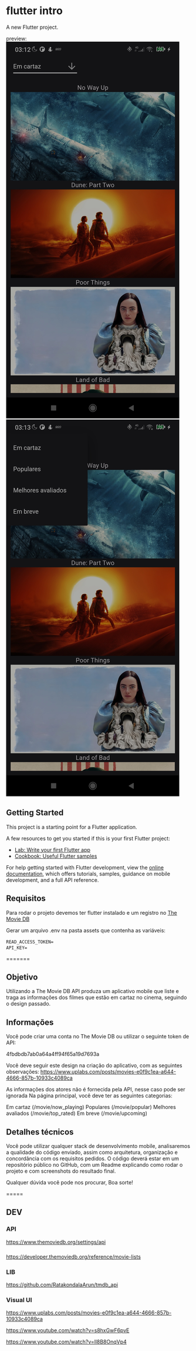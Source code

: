 # flutter intro

A new Flutter project.

preview:
<img src="docs/images/Screenshot_2024-03-04-03-12-49-326_com.example.mobile_project.jpg"/>
<img src="docs/images/Screenshot_2024-03-04-03-13-09-835_com.example.mobile_project.jpg"/>
## Getting Started

This project is a starting point for a Flutter application.

A few resources to get you started if this is your first Flutter project:

- [Lab: Write your first Flutter app](https://docs.flutter.dev/get-started/codelab)
- [Cookbook: Useful Flutter samples](https://docs.flutter.dev/cookbook)

For help getting started with Flutter development, view the
[online documentation](https://docs.flutter.dev/), which offers tutorials,
samples, guidance on mobile development, and a full API reference.

## Requisitos

Para rodar o projeto devemos ter flutter instalado e um registro no [The Movie DB ](https://www.themoviedb.org/)

Gerar um arquivo .env na pasta assets que contenha as variáveis:

```env
READ_ACCESS_TOKEN=
API_KEY=
```

=======

## Objetivo

Utilizando a The Movie DB API produza um aplicativo mobile que liste e traga as informações dos filmes que estão em cartaz no cinema, seguindo o design passado.

## Informações

Você pode criar uma conta no The Movie DB ou utilizar o seguinte token de API:

4fbdbdb7ab0a64a4ff94f65a19d7693a  

Você deve seguir este design na criação do aplicativo, com as seguintes observações:
https://www.uplabs.com/posts/movies-e0f9c1ea-a644-4666-857b-10933c4089ca

As informações dos atores não é fornecida pela API, nesse caso pode ser ignorada
Na página principal, você deve ter as seguintes categorias:

Em cartaz (/movie/now_playing)
Populares (/movie/popular)
Melhores avaliados (/movie/top_rated)
Em breve (/movie/upcoming)   

## Detalhes técnicos

Você pode utilizar qualquer stack de desenvolvimento mobile, analisaremos a qualidade do código enviado, assim como arquitetura, organização e concordância com os requisitos pedidos.
O código deverá estar em um repositório público no GitHub, com um Readme explicando como rodar o projeto e com screenshots do resultado final.

Qualquer dúvida você pode nos procurar,
Boa sorte!


=====

## DEV

### API

https://www.themoviedb.org/settings/api

### 

https://developer.themoviedb.org/reference/movie-lists

### LIB

https://github.com/RatakondalaArun/tmdb_api

### Visual UI

https://www.uplabs.com/posts/movies-e0f9c1ea-a644-4666-857b-10933c4089ca

https://www.youtube.com/watch?v=s8hxGwF6pvE

https://www.youtube.com/watch?v=ll8B8OnqVp4
